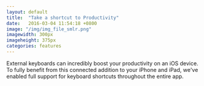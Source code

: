 ```yaml
---
layout: default
title:  "Take a shortcut to Productivity"
date:   2016-03-04 11:54:18 +0800
image: "/img/img_file_smlr.png"
imagewidth: 300px
imageheight: 375px
categories: features
---
```


External keyboards can incredibly boost your productivity on an iOS device. To fully benefit from this connected addition to your iPhone and iPad, we've enabled full support for keyboard shortcuts throughout the entire app.
